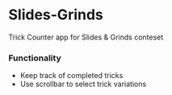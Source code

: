 # Slides-Grinds
Trick Counter app for Slides &amp; Grinds conteset

### Functionality
* Keep track of completed tricks
* Use scrollbar to select trick variations
